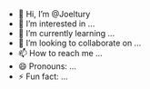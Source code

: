 - 👋 Hi, I’m @Joeltury
- 👀 I’m interested in ...
- 🌱 I’m currently learning ...
- 💞️ I’m looking to collaborate on ...
- 📫 How to reach me ...
- 😄 Pronouns: ...
- ⚡ Fun fact: ...

<!---
Joeltury/Joeltury is a ✨ special ✨ repository because its `README.md` (this file) appears on your GitHub profile.
You can click the Preview link to take a look at your changes.
--->
